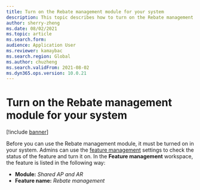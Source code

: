 ```yaml
---
title: Turn on the Rebate management module for your system
description: This topic describes how to turn on the Rebate management module for your system
author: sherry-zheng
ms.date: 08/02/2021
ms.topic: article
ms.search.form:
audience: Application User
ms.reviewer: kamaybac
ms.search.region: Global
ms.author: chuzheng
ms.search.validFrom: 2021-08-02
ms.dyn365.ops.version: 10.0.21
---
```


# Turn on the Rebate management module for your system

[!include [banner](../includes/banner.md)]

Before you can use the Rebate management module, it must be turned on in your system. Admins can use the [feature management](../../fin-ops-core/fin-ops/get-started/feature-management/feature-management-overview.md) settings to check the status of the feature and turn it on. In the **Feature management** workspace, the feature is listed in the following way:

- **Module:** *Shared AP and AR*
- **Feature name:** *Rebate management*

